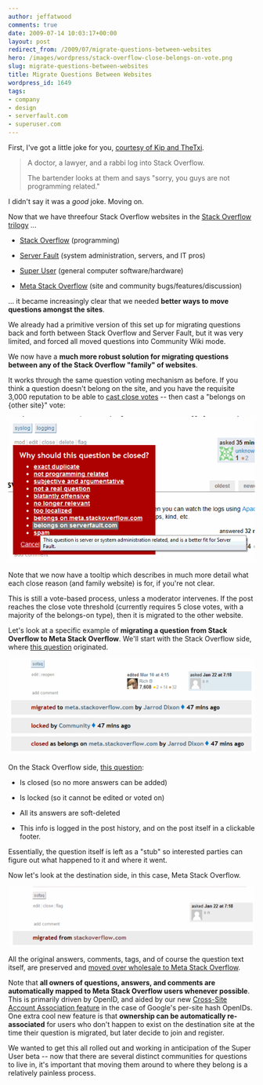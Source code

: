 ```yaml
---
author: jeffatwood
comments: true
date: 2009-07-14 10:03:17+00:00
layout: post
redirect_from: /2009/07/migrate-questions-between-websites
hero: /images/wordpress/stack-overflow-close-belongs-on-vote.png
slug: migrate-questions-between-websites
title: Migrate Questions Between Websites
wordpress_id: 1649
tags:
- company
- design
- serverfault.com
- superuser.com
---
```



First, I've got a little joke for you, [courtesy of Kip and TheTxi](http://meta.stackoverflow.com/questions/4012/is-the-down-voting-most-all-answers-that-arent-yours-pattern-considered-harm/4014#4014).





<blockquote>
A doctor, a lawyer, and a rabbi log into Stack Overflow.

> 
> 
The bartender looks at them and says "sorry, you guys are not programming related."
</blockquote>





I didn't say it was a _good_ joke. Moving on.



Now that we have threefour Stack Overflow websites in the [Stack Overflow trilogy](http://blog.stackoverflow.com/2009/05/the-stack-overflow-trilogy/) ...







  * [Stack Overflow](http://stackoverflow.com) (programming)

  * [Server Fault](http://serverfault.com) (system administration, servers, and IT pros)

  * [Super User](http://superuser.com) (general computer software/hardware)

  * [Meta Stack Overflow](http://meta.stackoverflow.com) (site and community bugs/features/discussion)




... it became increasingly clear that we needed **better ways to move questions amongst the sites**.



We already had a primitive version of this set up for migrating questions back and forth between Stack Overflow and Server Fault, but it was very limited, and forced all moved questions into Community Wiki mode.



We now have a **much more robust solution for migrating questions between any of the Stack Overflow "family" of websites**.



It works through the same question voting mechanism as before. If you think a question doesn't belong on the site, and you have the requisite 3,000 reputation to be able to [cast close votes](http://blog.stackoverflow.com/2009/05/linking-duplicate-questions/) -- then cast a "belongs on {other site}" vote:



![stack-overflow-close-belongs-on-vote](/images/wordpress/stack-overflow-close-belongs-on-vote.png)



Note that we now have a tooltip which describes in much more detail what each close reason (and family website) is for, if you're not clear.



This is still a vote-based process, unless a moderator intervenes. If the post reaches the close vote threshold (currently requires 5 close votes, with a majority of the belongs-on type), then it is migrated to the other website.



Let's look at a specific example of **migrating a question from Stack Overflow to Meta Stack Overflow**.  We'll start with the Stack Overflow side, where [this question](http://stackoverflow.com/questions/468303/are-taglines-signatures-disallowed-on-stackoverflow) originated.



![stack-overflow-close-migration-example-1](/images/wordpress/stack-overflow-close-migration-example-1.png)



On the Stack Overflow side, [this question](http://stackoverflow.com/questions/468303/are-taglines-signatures-disallowed-on-stackoverflow):







  * Is closed (so no more answers can be added)

  * Is locked (so it cannot be edited or voted on)

  * All its answers are soft-deleted

  * This info is logged in the post history, and on the post itself in a clickable footer.




Essentially, the question itself is left as a "stub" so interested parties can figure out what happened to it and where it went.



Now let's look at the destination side, in this case, Meta Stack Overflow.



![stack-overflow-close-migration-example-2](/images/wordpress/stack-overflow-close-migration-example-2.png)



All the original answers, comments, tags, and of course the question text itself, are preserved and [moved over wholesale to Meta Stack Overflow](http://meta.stackoverflow.com/questions/5029/are-taglines-signatures-disallowed-on-stackoverflow). 



Note that **all owners of questions, answers, and comments are automatically mapped to Meta Stack Overflow users whenever possible**. This is primarily driven by OpenID, and aided by our new [Cross-Site Account Association feature](http://blog.stackoverflow.com/2009/07/cross-site-account-associations/) in the case of Google's per-site hash OpenIDs. One extra cool new feature is that **ownership can be automatically re-associated** for users who don't happen to exist on the destination site at the time their question is migrated, but later decide to join and register.



We wanted to get this all rolled out and working in anticipation of the Super User beta -- now that there are several distinct communities for questions to live in, it's important that moving them around to where they belong is a relatively painless process.

